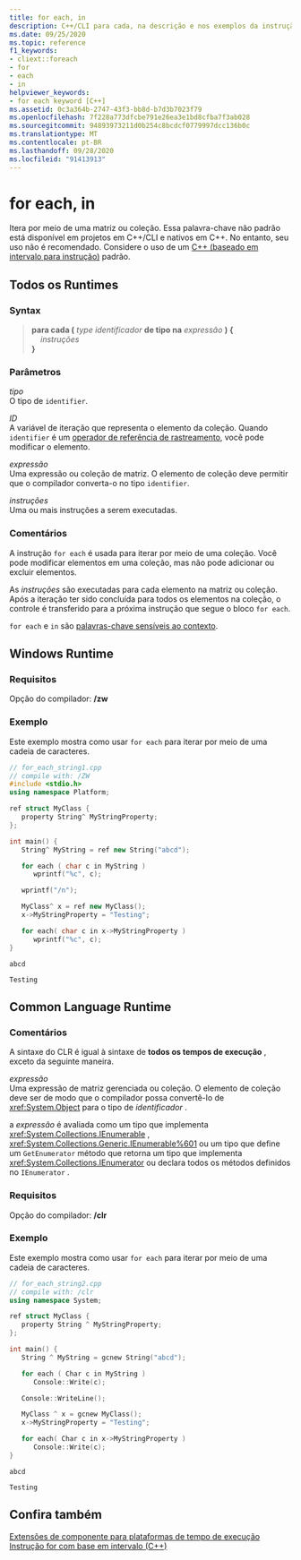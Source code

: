 ```yaml
---
title: for each, in
description: C++/CLI para cada, na descrição e nos exemplos da instrução.
ms.date: 09/25/2020
ms.topic: reference
f1_keywords:
- cliext::foreach
- for
- each
- in
helpviewer_keywords:
- for each keyword [C++]
ms.assetid: 0c3a364b-2747-43f3-bb8d-b7d3b7023f79
ms.openlocfilehash: 7f228a773dfcbe791e26ea3e1bd8cfba7f3ab028
ms.sourcegitcommit: 94893973211d0b254c8bcdcf0779997dcc136b0c
ms.translationtype: MT
ms.contentlocale: pt-BR
ms.lasthandoff: 09/28/2020
ms.locfileid: "91413913"
---
```

# <a name="for-each-in"></a>for each, in

Itera por meio de uma matriz ou coleção. Essa palavra-chave não padrão está disponível em projetos em C++/CLI e nativos em C++. No entanto, seu uso não é recomendado. Considere o uso de um [C++ (baseado em intervalo para instrução)](../cpp/range-based-for-statement-cpp.md) padrão.

## <a name="all-runtimes"></a>Todos os Runtimes

### <a name="syntax"></a>Syntax

> **para cada (** *type* *identificador* **de tipo na** *expressão* **) {**\
> &nbsp;&nbsp;&nbsp;&nbsp;*instruções*\
> **}**

### <a name="parameters"></a>Parâmetros

*tipo*<br/>
O tipo de `identifier`.

*ID*<br/>
A variável de iteração que representa o elemento da coleção.  Quando `identifier` é um [operador de referência de rastreamento](../extensions/tracking-reference-operator-cpp-component-extensions.md), você pode modificar o elemento.

*expressão*<br/>
Uma expressão ou coleção de matriz. O elemento de coleção deve permitir que o compilador converta-o no tipo `identifier`.

*instruções*<br/>
Uma ou mais instruções a serem executadas.

### <a name="remarks"></a>Comentários

A instrução `for each` é usada para iterar por meio de uma coleção. Você pode modificar elementos em uma coleção, mas não pode adicionar ou excluir elementos.

As *instruções* são executadas para cada elemento na matriz ou coleção. Após a iteração ter sido concluída para todos os elementos na coleção, o controle é transferido para a próxima instrução que segue o bloco `for each`.

`for each` e `in` são [palavras-chave sensíveis ao contexto](../extensions/context-sensitive-keywords-cpp-component-extensions.md).

## <a name="windows-runtime"></a>Windows Runtime

### <a name="requirements"></a>Requisitos

Opção do compilador: **/zw**

### <a name="example"></a>Exemplo

Este exemplo mostra como usar `for each` para iterar por meio de uma cadeia de caracteres.

```cpp
// for_each_string1.cpp
// compile with: /ZW
#include <stdio.h>
using namespace Platform;

ref struct MyClass {
   property String^ MyStringProperty;
};

int main() {
   String^ MyString = ref new String("abcd");

   for each ( char c in MyString )
      wprintf("%c", c);

   wprintf("/n");

   MyClass^ x = ref new MyClass();
   x->MyStringProperty = "Testing";

   for each( char c in x->MyStringProperty )
      wprintf("%c", c);
}
```

```Output
abcd

Testing
```

## <a name="common-language-runtime"></a>Common Language Runtime

### <a name="remarks"></a>Comentários

A sintaxe do CLR é igual à sintaxe de **todos os tempos de execução** , exceto da seguinte maneira.

*expressão*<br/>
Uma expressão de matriz gerenciada ou coleção. O elemento de coleção deve ser de modo que o compilador possa convertê-lo de <xref:System.Object> para o tipo de *identificador* .

a *expressão* é avaliada como um tipo que implementa <xref:System.Collections.IEnumerable> , <xref:System.Collections.Generic.IEnumerable%601> ou um tipo que define um `GetEnumerator` método que retorna um tipo que implementa <xref:System.Collections.IEnumerator> ou declara todos os métodos definidos no `IEnumerator` .

### <a name="requirements"></a>Requisitos

Opção do compilador: **/clr**

### <a name="example"></a>Exemplo

Este exemplo mostra como usar `for each` para iterar por meio de uma cadeia de caracteres.

```cpp
// for_each_string2.cpp
// compile with: /clr
using namespace System;

ref struct MyClass {
   property String ^ MyStringProperty;
};

int main() {
   String ^ MyString = gcnew String("abcd");

   for each ( Char c in MyString )
      Console::Write(c);

   Console::WriteLine();

   MyClass ^ x = gcnew MyClass();
   x->MyStringProperty = "Testing";

   for each( Char c in x->MyStringProperty )
      Console::Write(c);
}
```

```Output
abcd

Testing
```

## <a name="see-also"></a>Confira também

[Extensões de componente para plataformas de tempo de execução](../extensions/component-extensions-for-runtime-platforms.md)\
[Instrução for com base em intervalo (C++)](../cpp/range-based-for-statement-cpp.md)
